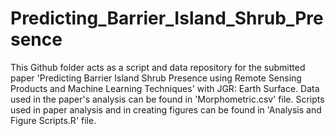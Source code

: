 # Predicting_Barrier_Island_Shrub_Presence
This Github folder acts as a script and data repository for the submitted paper 'Predicting Barrier Island Shrub Presence using Remote Sensing Products and Machine Learning Techniques' with JGR: Earth Surface.
Data used in the paper's analysis can be found in 'Morphometric.csv' file.
Scripts used in paper analysis and in creating figures can be found in 'Analysis and Figure Scripts.R' file.
